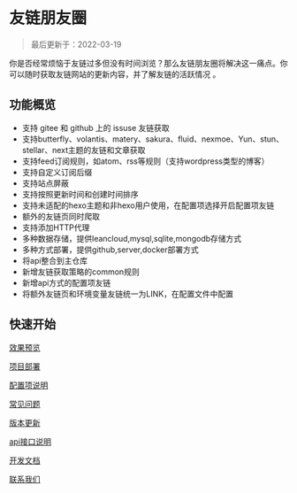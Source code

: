 # 友链朋友圈

> 最后更新于：2022-03-19

你是否经常烦恼于友链过多但没有时间浏览？那么友链朋友圈将解决这一痛点。你可以随时获取友链网站的更新内容，并了解友链的活跃情况 。

## 功能概览

- 支持 gitee 和 github 上的 issuse 友链获取
- 支持butterfly、volantis、matery、sakura、fluid、nexmoe、Yun、stun、stellar、next主题的友链和文章获取
- 支持feed订阅规则，如atom、rss等规则（支持wordpress类型的博客）
- 支持自定义订阅后缀
- 支持站点屏蔽
- 支持按照更新时间和创建时间排序
- 支持未适配的hexo主题和非hexo用户使用，在配置项选择开启配置项友链
- 额外的友链页同时爬取
- 支持添加HTTP代理
- 多种数据存储，提供leancloud,mysql,sqlite,mongodb存储方式
- 多种方式部署，提供github,server,docker部署方式
- 将api整合到主仓库
- 新增友链获取策略的common规则
- 新增api方式的配置项友链
- 将额外友链页和环境变量友链统一为LINK，在配置文件中配置

## 快速开始

[效果预览](preview.md)

[项目部署](deploy.md)

[配置项说明](settings.md)

[常见问题](problems.md)

[版本更新](update.md)

[api接口说明](apidoc.md)

[开发文档](developmentdoc.md)

[联系我们](contactus.md)

